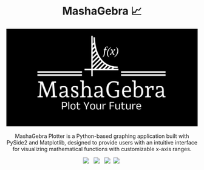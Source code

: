 <!-- PROJECT LOGO -->
<div align="center">

  <h1 align="center"> MashaGebra 📈 </h1>
  
![banner (2)](./Assets/logo-white.png)

<p align="center">
 MashaGebra Plotter is a Python-based graphing application built with PySide2 and Matplotlib, designed to provide users with an intuitive interface for visualizing mathematical functions with customizable x-axis ranges.
</p>

  <a style="text-decoration:none">
    <img src="https://img.shields.io/badge/numpy-%23013243.svg?style=for-the-badge&logo=numpy&logoColor=white"/> &nbsp;
    <img src="https://img.shields.io/badge/Matplotlib-%23ffffff.svg?style=for-the-badge&logo=Matplotlib&logoColor=black"/>
    &nbsp;
    <img src="https://img.shields.io/badge/Qt-qmake-green.svg"/>&nbsp;
    <img src="https://img.shields.io/badge/Python-3776AB?style=for-the-badge&logo=python&logoColor=white"/>&nbsp;
    
   

</div>


